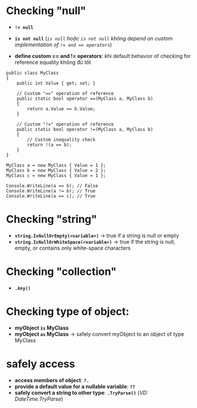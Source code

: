 # Checking "null"
* **`!= null`** 
* **`is not null`** (_`is null` hoặc `is not null` không depend on custom implementation of `!= and == operators`_)

* **define custom == and != operators**: khi default behavior of checking for reference equality không đủ tốt 
```
public class MyClass
{
    public int Value { get; set; }

    // Custom "==" operation of reference
    public static bool operator ==(MyClass a, MyClass b)
    {
        return a.Value == b.Value;
    }

    // Custom "!=" operation of reference
    public static bool operator !=(MyClass a, MyClass b)
    {
        // Custom inequality check
        return !(a == b);
    }
}

MyClass a = new MyClass { Value = 1 };
MyClass b = new MyClass { Value = 2 };
MyClass c = new MyClass { Value = 1 };

Console.WriteLine(a == b); // False
Console.WriteLine(a != b); // True
Console.WriteLine(a == c); // True
```

# Checking "string"
* **`string.IsNullOrEmpty(<variable>)`** -> true if a string is null or empty
* **`string.IsNullOrWhiteSpace(<variable>)`** -> true if the string is null, empty, or contains only white-space characters

# Checking "collection"
* **`.Any()`**

# Checking type of object:
* **myObject `is` MyClass**
* **myObject `as` MyClass** -> safely convert myObject to an object of type MyClass

# safely access 
* **access members of object**: **`?.`**
* **provide a default value for a nullable variable**: **`??`**
* **safely convert a string to other type**: **`.TryParse()`** (_VD: DateTime.TryParse_)